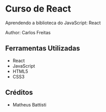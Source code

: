 # Curso de React
Aprendendo a biblioteca do JavaScript: React

Author: Carlos Freitas

## Ferramentas Utilizadas
* React
* JavaScript
* HTML5
* CSS3

## Créditos
* Matheus Battisti